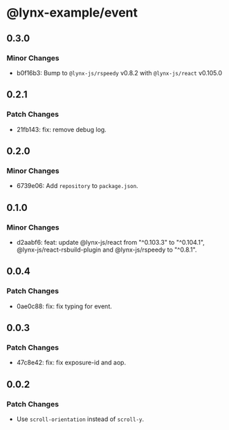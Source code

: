 # @lynx-example/event

## 0.3.0

### Minor Changes

- b0f16b3: Bump to `@lynx-js/rspeedy` v0.8.2 with `@lynx-js/react` v0.105.0

## 0.2.1

### Patch Changes

- 21fb143: fix: remove debug log.

## 0.2.0

### Minor Changes

- 6739e06: Add `repository` to `package.json`.

## 0.1.0

### Minor Changes

- d2aabf6: feat: update @lynx-js/react from "^0.103.3" to "^0.104.1", @lynx-js/react-rsbuild-plugin and @lynx-js/rspeedy to "^0.8.1".

## 0.0.4

### Patch Changes

- 0ae0c88: fix: fix typing for event.

## 0.0.3

### Patch Changes

- 47c8e42: fix: fix exposure-id and aop.

## 0.0.2

### Patch Changes

- Use `scroll-orientation` instead of `scroll-y`.
